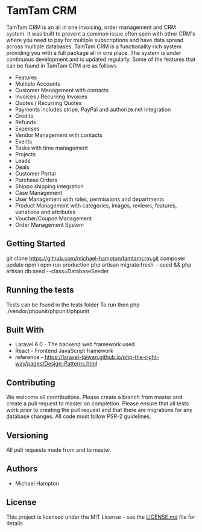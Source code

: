 # TamTam CRM

TamTam CRM is an all in one invoicing, order management and CRM system. It was built to prevent a common issue often seen with other CRM's where you need to pay for multiple subscriptions and have data spread across multiple databases. TamTam CRM is a functionality rich system providing you with a full package all in one place. The system is under continuous development and is updated regularly. Some of the features that can be found in TamTam CRM are as follows

* Features
* Multiple Accounts
* Customer Management with contacts
* Invoices / Recurring Invoices
* Quotes / Recurring Quotes
* Payments includes stripe, PayPal and authorize.net integration
* Credits
* Refunds
* Expenses
* Vendor Management with contacts
* Events
* Tasks with time management
* Projects
* Leads
* Deals
* Customer Portal
* Purchase Orders
* Shippo shipping integration
* Case Management
* User Management with roles, permissions and departments
* Product Management with categories, images, reviews, features, variations and attributes
* Voucher/Coupon Management
* Order Management System

## Getting Started

git clone https://github.com/michael-hampton/tamtamcrm.git
composer update
npm i
npm run production
php artisan migrate:fresh --seed && php artisan db:seed --class=DatabaseSeeder

## Running the tests

Tests can be found in the tests folder 
To run then php ./vendor/phpunit/phpunit/phpunit

## Built With

* Laravel 6.0 - The backend web framework used
* React - Frontend JavaScript framework
* reference - https://laravel-taiwan.github.io/php-the-right-way/pages/Design-Patterns.html

## Contributing

We welcome all contributions. Please create a branch from master and create a pull request to master on completion. 
Please ensure that all tests work prior to creating the pull request and that there are migrations for any database changes. 
All code must follow PSR-2 guidelines.

## Versioning

All pull requests made from and to master. 

## Authors

* Michael Hampton
## License

This project is licensed under the MIT License - see the [LICENSE.md](LICENSE.md) file for details
